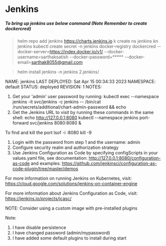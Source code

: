 # Jenkins
##### To bring up jenkins use below command (Note Remember to create dockercred)
> helm repo add jenkins https://charts.jenkins.io
> k create ns jenkins
> kn jenkins
> kubectl create secret -n jenkins docker-registry dockercred --docker-server=https://index.docker.io/v1/ --docker-username=sarthaksatish --docker-password=***** --docker-email=sarthak8055@gmail.com

> helm install jenkins -n jenkins 2.jenkins/

NAME: jenkins
LAST DEPLOYED: Sat Apr 15 00:34:33 2023
NAMESPACE: default
STATUS: deployed
REVISION: 1
NOTES:
1. Get your 'admin' user password by running:
  kubectl exec --namespace jenkins -it svc/jenkins -c jenkins -- /bin/cat /run/secrets/additional/chart-admin-password && echo
1. Get the Jenkins URL to visit by running these commands in the same shell:
  echo http://127.0.0.1:8080
  kubectl --namespace jenkins port-forward svc/jenkins 8080:8080 &

To find and kill the port
  lsof -i :8080
  kill -9 <PID>


1. Login with the password from step 1 and the username: admin
2. Configure security realm and authorization strategy
3. Use Jenkins Configuration as Code by specifying configScripts in your values.yaml file, see documentation: http://127.0.0.1:8080/configuration-as-code and examples: https://github.com/jenkinsci/configuration-as-code-plugin/tree/master/demos

For more information on running Jenkins on Kubernetes, visit:
https://cloud.google.com/solutions/jenkins-on-container-engine

For more information about Jenkins Configuration as Code, visit:
https://jenkins.io/projects/jcasc/


NOTE: Consider using a custom image with pre-installed plugins

Note: 
1. I have disable persistence
2. I have changed password (admin/mypassword)
3. I have added some default plugins to install during start